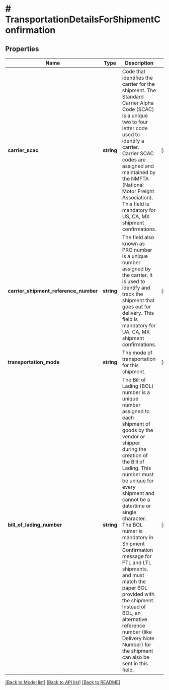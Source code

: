 # # TransportationDetailsForShipmentConfirmation

## Properties

Name | Type | Description | Notes
------------ | ------------- | ------------- | -------------
**carrier_scac** | **string** | Code that identifies the carrier for the shipment. The Standard Carrier Alpha Code (SCAC) is a unique two to four letter code used to identify a carrier. Carrier SCAC codes are assigned and maintained by the NMFTA (National Motor Freight Association). This field is mandatory for US, CA, MX shipment confirmations. | [optional]
**carrier_shipment_reference_number** | **string** | The field also known as PRO number is a unique number assigned by the carrier. It is used to identify and track the shipment that goes out for delivery. This field is mandatory for UA, CA, MX shipment confirmations. | [optional]
**transportation_mode** | **string** | The mode of transportation for this shipment. | [optional]
**bill_of_lading_number** | **string** | The Bill of Lading (BOL) number is a unique number assigned to each shipment of goods by the vendor or shipper during the creation of the Bill of Lading. This number must be unique for every shipment and cannot be a date/time or single character. The BOL numer is mandatory in Shipment Confirmation message for FTL and LTL shipments, and must match the paper BOL provided with the shipment. Instead of BOL, an alternative reference number (like Delivery Note Number) for the shipment can also be sent in this field. | [optional]

[[Back to Model list]](../../README.md#models) [[Back to API list]](../../README.md#endpoints) [[Back to README]](../../README.md)
